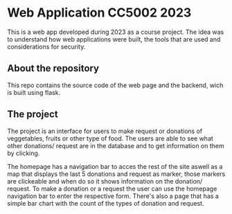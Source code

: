# Web Application CC5002 2023

This is a web app developed during 2023 as a course project. The idea was to understand how web applications were built, the tools that are used and considerations for security.

## About the repository 

This repo contains the source code of the web page and the backend, wich is built using flask. 

## The project 

The project is an interface for users to make request or donations of veggetables, fruits or other type of food. The users are able to see what other donations/ request are in the database and to get information
on them by clicking. 

The homepage has a navigation bar to acces the rest of the site aswell as a map that displays the last 5 donations and request as marker, those markers are clickeable and when do so it shows information
on the donation/ request. To make a donation or a request the user can use the homepage navigation bar to enter the respective form. There's also a page that has a simple bar chart with the count of the types of donation and request.  




